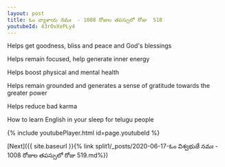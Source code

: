 ```yaml
---
layout: post
title: ఓం వ్యాళాయ నమః  - 1008 రోజుల తపస్సులో రోజు  518
youtubeId: 43rOvXePLy4
---
```

 
 
Helps get goodness, bliss and peace and God's blessings
 
Helps remain focused, help generate inner energy 
 
Helps boost physical and mental health 
 
Helps remain grounded and generates a sense of gratitude towards the greater power 
 
Helps reduce bad karma
 
How to learn English in your sleep for telugu people
 
 
 
 


{% include youtubePlayer.html id=page.youtubeId %}
 
[Next]({{ site.baseurl }}{% link split1/_posts/2020-06-17-ఓం విశ్వభుజే నమః  - 1008 రోజుల తపస్సులో రోజు  519.md%})
 
